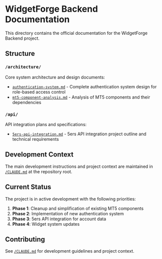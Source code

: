 # WidgetForge Backend Documentation

This directory contains the official documentation for the WidgetForge Backend project.

## Structure

### `/architecture/`
Core system architecture and design documents:
- [`authentication-system.md`](architecture/authentication-system.md) - Complete authentication system design for role-based access control
- [`mt5-component-analysis.md`](architecture/mt5-component-analysis.md) - Analysis of MT5 components and their dependencies

### `/api/`
API integration plans and specifications:
- [`5ers-api-integration.md`](api/5ers-api-integration.md) - 5ers API integration project outline and technical requirements

## Development Context

The main development instructions and project context are maintained in [`/CLAUDE.md`](../CLAUDE.md) at the repository root.

## Current Status

The project is in active development with the following priorities:
1. **Phase 1**: Cleanup and simplification of existing MT5 components
2. **Phase 2**: Implementation of new authentication system
3. **Phase 3**: 5ers API integration for account data
4. **Phase 4**: Widget system updates

## Contributing

See [`/CLAUDE.md`](../CLAUDE.md) for development guidelines and project context.